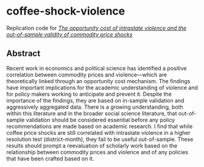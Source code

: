 # coffee-shock-violence
Replication code for [*The opportunity cost of intrastate violence and the out-of-sample validity of commodity price shocks*](https://doi.org/10.1177%2F1548512919837383)

## Abstract

Recent work in economics and political science has identified a positive correlation between commodity prices and violence—which are theoretically linked through an opportunity cost mechanism. The findings have important implications for the academic understanding of violence and for policy makers working to anticipate and prevent it. Despite the importance of the findings, they are based on in-sample validation and aggressively aggregated data. There is a growing understanding, both within this literature and in the broader social science literature, that out-of-sample validation should be considered essential before any policy recommendations are made based on academic research. I find that while coffee price shocks are still correlated with intrastate violence in a higher resolution test (district-month), they fail to be useful out-of-sample. These results should prompt a reevaluation of scholarly work based on the relationship between commodity prices and violence and of any policies that have been crafted based on it.
